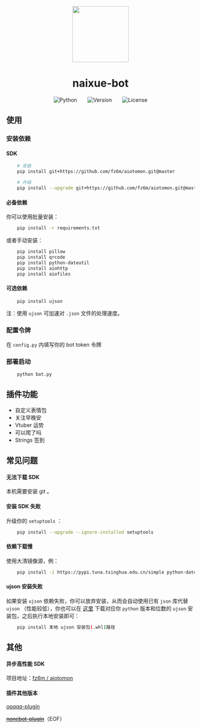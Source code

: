<div align="center">


<img src = 'https://cdn.jsdelivr.net/gh/fz6m/Private-picgo@moe/img/20200821032755.png' width = '150px' />

# naixue-bot

![Python](https://img.shields.io/badge/python-3.7%20%2B-informational)
&nbsp;&nbsp;&nbsp;&nbsp;&nbsp;
![Version](https://img.shields.io/badge/aiotomon-1.4-orange)
&nbsp;&nbsp;&nbsp;&nbsp;&nbsp;
![License](https://img.shields.io/github/license/fz6m/tomon-naixue)

</div>

## 使用
### 安装依赖

#### SDK
```bash
    # 安装
    pip install git+https://github.com/fz6m/aiotomon.git@master

    # 升级
    pip install --upgrade git+https://github.com/fz6m/aiotomon.git@master
```

#### 必备依赖

你可以使用批量安装：
```bash
    pip install -r requirements.txt
```

或者手动安装：
```bash
    pip install pillow
    pip install qrcode
    pip install python-dateutil
    pip install aiohttp
    pip install aiofiles
```

#### 可选依赖
```bash
    pip install ujson
```
注：使用 `ujson` 可加速对 `.json` 文件的处理速度。


### 配置令牌

在 `config.py` 内填写你的 bot token 令牌

### 部署启动

```bash
    python bot.py
```

## 插件功能
 * 自定义表情包
 * 关注早晚安
 * Vtuber 运势
 * 可以爬了吗
 * Strings 签到

## 常见问题

#### 无法下载 SDK
本机需要安装 git 。

#### 安装 SDK 失败
升级你的 `setuptools` ：
```bash
    pip install --upgrade --ignore-installed setuptools
```

#### 依赖下载慢
使用大清镜像源，例：
```bash
    pip install -i https://pypi.tuna.tsinghua.edu.cn/simple python-dateutil
```

#### ujson 安装失败
如果安装 `ujson` 依赖失败，你可以放弃安装，从而会自动使用已有 `json` 库代替 `ujson` （性能较低），你也可以在 [这里](https://www.lfd.uci.edu/~gohlke/pythonlibs/#ujson) 下载对应你 `python` 版本和位数的 `ujson` 安装包，之后执行本地安装即可：
```bash
    pip install 本地 ujson 安装包(.whl)路径
```

## 其他

#### 异步高性能 SDK
项目地址：[fz6m / aiotomon](https://github.com/fz6m/aiotomon)

#### 插件其他版本
[opqqq-plugin](https://github.com/fz6m/opqqq-plugin)

~~[nonebot-plugin](https://github.com/fz6m/nonebot-plugin)~~（EOF）
